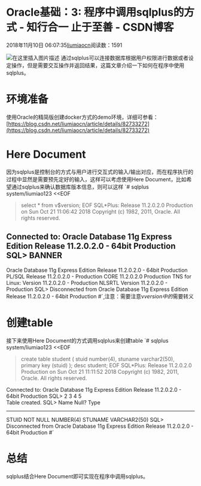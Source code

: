 
# Oracle基础：3: 程序中调用sqlplus的方式 - 知行合一 止于至善 - CSDN博客

2018年11月10日 06:07:35[liumiaocn](https://me.csdn.net/liumiaocn)阅读数：1591


![在这里插入图片描述](https://img-blog.csdn.net/20180917101847329?watermark/2/text/aHR0cHM6Ly9ibG9nLmNzZG4ubmV0L2xpdW1pYW9jbg==/font/5a6L5L2T/fontsize/400/fill/I0JBQkFCMA==/dissolve/70)
通过sqlplus可以连接数据库根据用户权限进行数据或者设定操作，但是需要交互操作并返回结果，这篇文章介绍一下如何在程序中使用sqlplus。
[
](https://img-blog.csdn.net/20180917101847329?watermark/2/text/aHR0cHM6Ly9ibG9nLmNzZG4ubmV0L2xpdW1pYW9jbg==/font/5a6L5L2T/fontsize/400/fill/I0JBQkFCMA==/dissolve/70)
# 环境准备
[
](https://img-blog.csdn.net/20180917101847329?watermark/2/text/aHR0cHM6Ly9ibG9nLmNzZG4ubmV0L2xpdW1pYW9jbg==/font/5a6L5L2T/fontsize/400/fill/I0JBQkFCMA==/dissolve/70)使用Oracle的精简版创建docker方式的demo环境，详细可参看：
[
](https://img-blog.csdn.net/20180917101847329?watermark/2/text/aHR0cHM6Ly9ibG9nLmNzZG4ubmV0L2xpdW1pYW9jbg==/font/5a6L5L2T/fontsize/400/fill/I0JBQkFCMA==/dissolve/70)[https://blog.csdn.net/liumiaocn/article/details/82733272](https://blog.csdn.net/liumiaocn/article/details/82733272)
[
](https://img-blog.csdn.net/20180917101847329?watermark/2/text/aHR0cHM6Ly9ibG9nLmNzZG4ubmV0L2xpdW1pYW9jbg==/font/5a6L5L2T/fontsize/400/fill/I0JBQkFCMA==/dissolve/70)
# Here Document
[
](https://img-blog.csdn.net/20180917101847329?watermark/2/text/aHR0cHM6Ly9ibG9nLmNzZG4ubmV0L2xpdW1pYW9jbg==/font/5a6L5L2T/fontsize/400/fill/I0JBQkFCMA==/dissolve/70)因为sqlplus是控制台的方式与用户进行交互式的输入/输出对应，而在程序执行的过程中显然是需要预先定好的输入，这样可以考虑使用Here Document，比如希望通过sqlplus来确认数据库版本信息，则可以这样
[
](https://img-blog.csdn.net/20180917101847329?watermark/2/text/aHR0cHM6Ly9ibG9nLmNzZG4ubmV0L2xpdW1pYW9jbg==/font/5a6L5L2T/fontsize/400/fill/I0JBQkFCMA==/dissolve/70)`# sqlplus system/liumiao123 <<EOF
> select * from v\$version;
> EOF
SQL*Plus: Release 11.2.0.2.0 Production on Sun Oct 21 11:06:42 2018
Copyright (c) 1982, 2011, Oracle.  All rights reserved.

Connected to:
Oracle Database 11g Express Edition Release 11.2.0.2.0 - 64bit Production
SQL> 
BANNER
--------------------------------------------------------------------------------
Oracle Database 11g Express Edition Release 11.2.0.2.0 - 64bit Production
PL/SQL Release 11.2.0.2.0 - Production
CORE	11.2.0.2.0	Production
TNS for Linux: Version 11.2.0.2.0 - Production
NLSRTL Version 11.2.0.2.0 - Production
SQL> Disconnected from Oracle Database 11g Express Edition Release 11.2.0.2.0 - 64bit Production
#`[
](https://img-blog.csdn.net/20180917101847329?watermark/2/text/aHR0cHM6Ly9ibG9nLmNzZG4ubmV0L2xpdW1pYW9jbg==/font/5a6L5L2T/fontsize/400/fill/I0JBQkFCMA==/dissolve/70)注意：需要注意v$version中的$需要转义
[
](https://img-blog.csdn.net/20180917101847329?watermark/2/text/aHR0cHM6Ly9ibG9nLmNzZG4ubmV0L2xpdW1pYW9jbg==/font/5a6L5L2T/fontsize/400/fill/I0JBQkFCMA==/dissolve/70)
# 创建table
[
](https://img-blog.csdn.net/20180917101847329?watermark/2/text/aHR0cHM6Ly9ibG9nLmNzZG4ubmV0L2xpdW1pYW9jbg==/font/5a6L5L2T/fontsize/400/fill/I0JBQkFCMA==/dissolve/70)接下来使用Here Document的方式调用sqlplus来创建table
[
](https://img-blog.csdn.net/20180917101847329?watermark/2/text/aHR0cHM6Ly9ibG9nLmNzZG4ubmV0L2xpdW1pYW9jbg==/font/5a6L5L2T/fontsize/400/fill/I0JBQkFCMA==/dissolve/70)`# sqlplus system/liumiao123 <<EOF
> create table student (
> stuid  number(4),
> stuname varchar2(50),
> primary key (stuid)
> );
> desc student;
> EOF
SQL*Plus: Release 11.2.0.2.0 Production on Sun Oct 21 11:11:52 2018
Copyright (c) 1982, 2011, Oracle.  All rights reserved.

Connected to:
Oracle Database 11g Express Edition Release 11.2.0.2.0 - 64bit Production
SQL>   2    3    4    5  
Table created.
SQL>  Name					   Null?    Type
 ----------------------------------------- -------- ----------------------------
 STUID					   NOT NULL NUMBER(4)
 STUNAME					    VARCHAR2(50)
SQL> Disconnected from Oracle Database 11g Express Edition Release 11.2.0.2.0 - 64bit Production
#`[
](https://img-blog.csdn.net/20180917101847329?watermark/2/text/aHR0cHM6Ly9ibG9nLmNzZG4ubmV0L2xpdW1pYW9jbg==/font/5a6L5L2T/fontsize/400/fill/I0JBQkFCMA==/dissolve/70)
# 总结
[
](https://img-blog.csdn.net/20180917101847329?watermark/2/text/aHR0cHM6Ly9ibG9nLmNzZG4ubmV0L2xpdW1pYW9jbg==/font/5a6L5L2T/fontsize/400/fill/I0JBQkFCMA==/dissolve/70)sqlplus结合Here Document即可实现在程序中调用sqlplus。
[
            ](https://img-blog.csdn.net/20180917101847329?watermark/2/text/aHR0cHM6Ly9ibG9nLmNzZG4ubmV0L2xpdW1pYW9jbg==/font/5a6L5L2T/fontsize/400/fill/I0JBQkFCMA==/dissolve/70)

